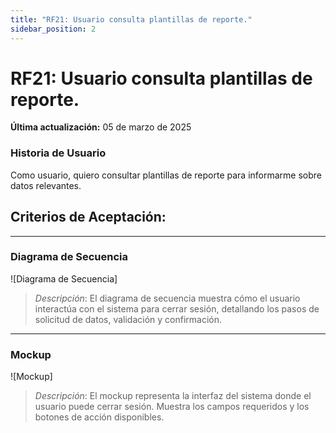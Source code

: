 ```yaml
---
title: "RF21: Usuario consulta plantillas de reporte."  
sidebar_position: 2
---
```


# RF21: Usuario consulta plantillas de reporte.

**Última actualización:** 05 de marzo de 2025

### Historia de Usuario

Como usuario, quiero consultar plantillas de reporte para informarme sobre datos relevantes.

  **Criterios de Aceptación:**
  - 

---

### Diagrama de Secuencia

![Diagrama de Secuencia] 

> *Descripción*: El diagrama de secuencia muestra cómo el usuario interactúa con el sistema para cerrar sesión, detallando los pasos de solicitud de datos, validación y confirmación.

---

### Mockup

![Mockup]

> *Descripción*: El mockup representa la interfaz del sistema donde el usuario puede cerrar sesión. Muestra los campos requeridos y los botones de acción disponibles.
